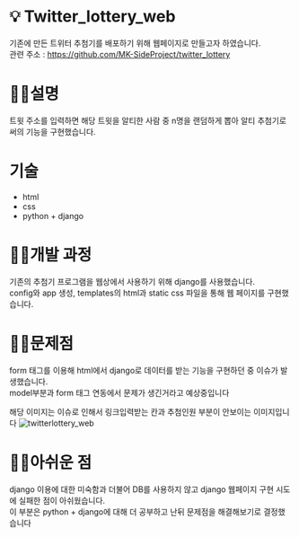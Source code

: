 # 💡 Twitter_lottery_web
기존에 만든 트위터 추첨기를 배포하기 위해 웹페이지로 만들고자 하였습니다.<br>
관련 주소 : https://github.com/MK-SideProject/twitter_lottery

# ✍🏻설명
트윗 주소를 입력하면 해당 트윗을 알티한 사람 중 n명을 랜덤하게 뽑아 알티 추첨기로써의 기능을 구현했습니다.<br>

# 기술
- html
- css
- python + django


# ✍🏻개발 과정
기존의 추첨기 프로그램을 웹상에서 사용하기 위해 django를 사용했습니다.<br> config와 app 생성, templates의 html과 static css 파일을 통해 웹 페이지를 구현했습니다.<br>

# ✍🏻문제점
form 태그를 이용해 html에서 django로 데이터를 받는 기능을 구현하던 중 이슈가 발생했습니다. <br>
model부분과 form 태그 연동에서 문제가 생긴거라고 예상중입니다

해당 이미지는 이슈로 인해서 링크입력받는 칸과 추첨인원 부분이 안보이는 이미지입니다
![twitterlottery_web](https://user-images.githubusercontent.com/71076450/136339041-4550ef9c-441d-4da9-a589-d6d1c385f7ce.JPG)

# ✍🏻아쉬운 점

django 이용에 대한 미숙함과 더불어 DB를 사용하지 않고 django 웹페이지 구현 시도에 실패한 점이 아쉬웠습니다.<br>이 부분은 python + django에 대해 더 공부하고 난뒤 문제점을 해결해보기로 결정했습니다
